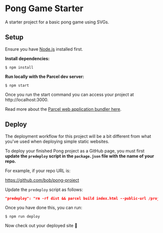 # Pong Game Starter

A starter project for a basic pong game using SVGs.

## Setup

Ensure you have [Node.js](https://nodejs.org/en/) installed first.

**Install dependencies:**

`$ npm install`

**Run locally with the Parcel dev server:**

`$ npm start`

Once you run the start command you can access your project at http://localhost:3000.

Read more about the [Parcel web application bundler here](https://parceljs.org/).

## Deploy

The deployment workflow for this project will be a bit different from what you've used when deploying simple static websites.

To deploy your finished Pong project as a GitHub page, you must first **update the `predeploy` script in the `package.json` file with the name of your repo.**

For example, if your repo URL is:

https://github.com/bob/pong-project

Update the `predeploy` script as follows:

```json
"predeploy": "rm -rf dist && parcel build index.html --public-url /project-03-pong",
```

Once you have done this, you can run:

`$ npm run deploy`

Now check out your deployed site 🙂
